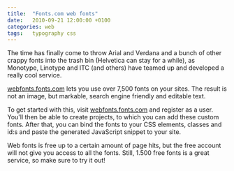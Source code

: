 ```yaml
---
title:	"Fonts.com web fonts"
date:	2010-09-21 12:00:00 +0100
categories: web
tags: 	typography css
---
```



The time has finally come to throw Arial and Verdana and a bunch of other crappy
fonts into the trash bin (Helvetica can stay for a while), as Monotype, Linotype
and ITC (and others) have teamed up and developed a really cool service.

[webfonts.fonts.com](http://webfonts.fonts.com) lets you use over 7,500 fonts on
your sites. The result is not an image, but markable, search engine friendly and
editable text.

To get started with this, visit [webfonts.fonts.com](http://webfonts.fonts.com/)
and register as a user. You'll then be able to create projects, to which you can
add these custom fonts. After that, you can bind the fonts to your CSS elements,
classes and id:s and paste the generated JavaScript snippet to your site.

Web fonts is free up to a certain amount of page hits, but the free account will
not give you access to all the fonts. Still, 1.500 free fonts is a great service,
so make sure to try it out!